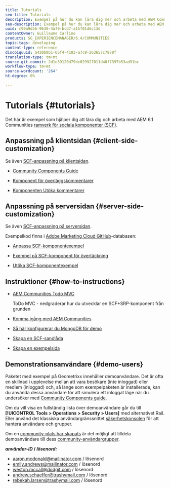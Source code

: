 ```yaml
---
title: Tutorials
seo-title: Tutorials
description: Exempel på hur du kan lära dig mer och arbeta med AEM Communities ramverk för sociala komponenter (SCF)
seo-description: Exempel på hur du kan lära dig mer och arbeta med AEM Communities ramverk för sociala komponenter (SCF)
uuid: c99a9d56-9630-4a79-bcd7-a15f01d6c13d
contentOwner: Guillaume Carlino
products: SG_EXPERIENCEMANAGER/6.4/COMMUNITIES
topic-tags: developing
content-type: reference
discoiquuid: a420b0b1-65f4-4103-a7c9-263657c7870f
translation-type: tm+mt
source-git-commit: 2d1e39120d79de029927011d48f7397b53ad91bc
workflow-type: tm+mt
source-wordcount: '264'
ht-degree: 0%

---
```



# Tutorials {#tutorials}

Det här är exempel som hjälper dig att lära dig och arbeta med AEM 6.1 Communities [ramverk för sociala komponenter (SCF)](scf.md).

## Anpassning på klientsidan {#client-side-customization}

Se även [SCF-anpassning på klientsidan](client-customize.md).

* [Community Components Guide](components-guide.md)

* [Komponent för överläggskommentarer](overlay-comments.md)

* [Komponenten Utöka kommentarer](extend-comments.md)

## Anpassning på serversidan {#server-side-customization}

Se även [SCF-anpassning på serversidan](server-customize.md).

Exempelkod finns i [Adobe Marketing Cloud GitHub](https://github.com/Adobe-Marketing-Cloud)-databasen:

* [Anpassa SCF-komponentexempel](https://github.com/Adobe-Marketing-Cloud/aem-scf-sample-components-customize)

* [Exempel på SCF-komponent för övertäckning](https://github.com/Adobe-Marketing-Cloud/aem-scf-sample-components-overlay)

* [Utöka SCF-komponentexempel](https://github.com/Adobe-Marketing-Cloud/aem-scf-sample-components-extension)

## Instruktioner {#how-to-instructions}

* [AEM Communities Todo MVC](https://github.com/Adobe-Marketing-Cloud/aem-communities-todomvc-sample)

   ToDo MVC - nedgraderar hur du utvecklar en SCF+SRP-komponent från grunden

* [Komma igång med AEM Communities](getting-started.md)

* [Så här konfigurerar du MongoDB för demo](demo-mongo.md)

* [Skapa en SCF-sandlåda](an-scf-sandbox.md)

* [Skapa en exempelsida](create-sample-page.md)

## Demonstrationsanvändare {#demo-users}

Paketet med exempel på Geometrixx innehåller demoanvändare. Det är ofta en skillnad i upplevelse mellan att vara besökare (inte inloggad) eller medlem (inloggad) och, så länge som exempelpaketen är installerade, kan du använda dessa användare för att simulera ett inloggat läge när du undersöker med [Community Components guide](components-guide.md).

Om du vill visa en fullständig lista över demoanvändare går du till **[!UICONTROL Tools > Operations > Security > Users]** med alternativet Rail. Eller använd det klassiska användargränssnittet [säkerhetskonsolen](http://localhost:4502/useradmin) för att hantera användare och grupper.

Om en [community-plats har skapats](getting-started.md) är det möjligt att tilldela demoanvändare till dess [community-användargrupper](users.md).

***användar-ID* /  *lösenord:***

* aaron.mcdonald@mailinator.com / lösenord
* emily.andrews@mailinator.com / lösenord
* weston.mccall@dodgit.com / lösenord
* andrew.schaeffer@trashymail.com / lösenord
* rebekah.larsen@trashymail.com / lösenord
